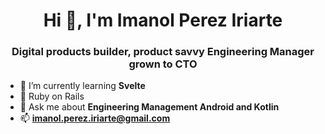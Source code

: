 
<h1 align="center">Hi 👋, I'm Imanol Perez Iriarte</h1>
<h3 align="center">Digital products builder, product savvy Engineering Manager grown to CTO</h3>

- 🌱 I’m currently learning **Svelte**
- :purple_heart: Ruby on Rails
- 💬 Ask me about **Engineering Management Android and Kotlin**
- 📫 **imanol.perez.iriarte@gmail.com**



